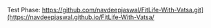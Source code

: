 Test Phase: https://github.com/navdeepjaswal/FitLife-With-Vatsa.git](https://navdeepjaswal.github.io/FitLife-With-Vatsa/
